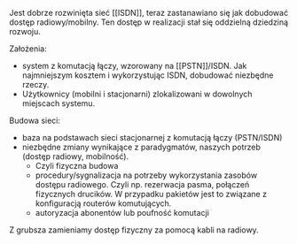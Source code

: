 Jest dobrze rozwinięta sieć [[ISDN]], teraz zastanawiano się jak dobudować dostęp radiowy/mobilny. Ten dostęp w realizacji stał się oddzielną dziedziną rozwoju.

Założenia:
- system z komutacją łączy, wzorowany na [[PSTN]]/ISDN. Jak najmniejszym kosztem i wykorzystując ISDN, dobudować niezbędne rzeczy.
-  Użytkownicy (mobilni i stacjonarni) zlokalizowani w dowolnych miejscach systemu.


Budowa sieci:
- baza na podstawach sieci stacjonarnej z komutacją łączy (PSTN/ISDN)
- niezbędne zmiany wynikające z paradygmatów, naszych potrzeb (dostęp radiowy, mobilność).
	- Czyli fizyczna budowa
	- procedury/sygnalizacja na potrzeby wykorzystania zasobów dostępu radiowego. Czyli np. rezerwacja pasma, połączeń fizycznych drucików. W przypadku pakietów jest to związane z konfiguracją routerów komutujących.
	- autoryzacja abonentów lub poufność komutacji


Z grubsza zamieniamy dostęp fizyczny za pomocą kabli na radiowy.
